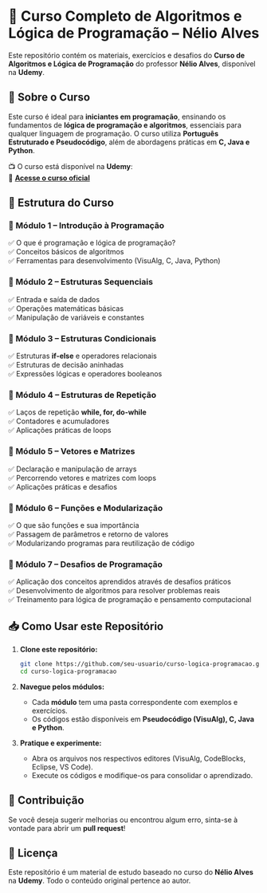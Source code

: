 # 🧠 Curso Completo de Algoritmos e Lógica de Programação – Nélio Alves  

Este repositório contém os materiais, exercícios e desafios do **Curso de Algoritmos e Lógica de Programação** do professor **Nélio Alves**, disponível na **Udemy**.  

## 📌 Sobre o Curso  

Este curso é ideal para **iniciantes em programação**, ensinando os fundamentos de **lógica de programação e algoritmos**, essenciais para qualquer linguagem de programação. O curso utiliza **Português Estruturado e Pseudocódigo**, além de abordagens práticas em **C, Java e Python**.  

📺 O curso está disponível na **Udemy**:  
🔗 **[Acesse o curso oficial](https://www.udemy.com/course/logica-de-programacao)**  

## 📂 Estrutura do Curso  

### **📗 Módulo 1 – Introdução à Programação**  
✅ O que é programação e lógica de programação?  
✅ Conceitos básicos de algoritmos  
✅ Ferramentas para desenvolvimento (VisuAlg, C, Java, Python)  

### **📘 Módulo 2 – Estruturas Sequenciais**  
✅ Entrada e saída de dados  
✅ Operações matemáticas básicas  
✅ Manipulação de variáveis e constantes  

### **📙 Módulo 3 – Estruturas Condicionais**  
✅ Estruturas **if-else** e operadores relacionais  
✅ Estruturas de decisão aninhadas  
✅ Expressões lógicas e operadores booleanos  

### **📒 Módulo 4 – Estruturas de Repetição**  
✅ Laços de repetição **while, for, do-while**  
✅ Contadores e acumuladores  
✅ Aplicações práticas de loops  

### **📕 Módulo 5 – Vetores e Matrizes**  
✅ Declaração e manipulação de arrays  
✅ Percorrendo vetores e matrizes com loops  
✅ Aplicações práticas e desafios  

### **📓 Módulo 6 – Funções e Modularização**  
✅ O que são funções e sua importância  
✅ Passagem de parâmetros e retorno de valores  
✅ Modularizando programas para reutilização de código  

### **📙 Módulo 7 – Desafios de Programação**  
✅ Aplicação dos conceitos aprendidos através de desafios práticos  
✅ Desenvolvimento de algoritmos para resolver problemas reais  
✅ Treinamento para lógica de programação e pensamento computacional  

## 📥 Como Usar este Repositório  

1. **Clone este repositório:**  
   ```bash
   git clone https://github.com/seu-usuario/curso-logica-programacao.git
   cd curso-logica-programacao
   ```

2. **Navegue pelos módulos:**  
   - Cada **módulo** tem uma pasta correspondente com exemplos e exercícios.  
   - Os códigos estão disponíveis em **Pseudocódigo (VisuAlg), C, Java e Python**.  

3. **Pratique e experimente:**  
   - Abra os arquivos nos respectivos editores (VisuAlg, CodeBlocks, Eclipse, VS Code).  
   - Execute os códigos e modifique-os para consolidar o aprendizado.  

## 🤝 Contribuição  

Se você deseja sugerir melhorias ou encontrou algum erro, sinta-se à vontade para abrir um **pull request**!  

## 📜 Licença  

Este repositório é um material de estudo baseado no curso do **Nélio Alves** na **Udemy**. Todo o conteúdo original pertence ao autor.  


